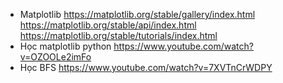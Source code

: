 - Matplotlib
https://matplotlib.org/stable/gallery/index.html
https://matplotlib.org/stable/api/index.html
https://matplotlib.org/stable/tutorials/index.html
- Học matplotlib python
https://www.youtube.com/watch?v=OZOOLe2imFo
- Học BFS
https://www.youtube.com/watch?v=7XVTnCrWDPY
